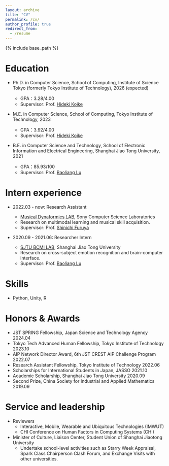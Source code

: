```yaml
---
layout: archive
title: "CV"
permalink: /cv/
author_profile: true
redirect_from:
  - /resume
---
```


{% include base_path %}

Education
======
* Ph.D. in Computer Science, School of Computing, Institute of Science Tokyo (formerly Tokyo Institute of Technology), 2026 (expected)
  * GPA：3.28/4.00
  * Supervisor: Prof. [Hideki Koike](https://www.vogue.cs.titech.ac.jp/koike)
  
* M.E. in Computer Science, School of Computing, Tokyo Institute of Technology, 2023
  * GPA：3.92/4.00
  * Supervisor: Prof. [Hideki Koike](https://www.vogue.cs.titech.ac.jp/koike)
  
* B.E. in Computer Science and Technology, School of Electronic Information and Electrical Engineering, Shanghai Jiao Tong University, 2021
  * GPA：85.93/100
  * Supervisor: Prof. [Baoliang Lu](http://bcmi.sjtu.edu.cn/~blu/)
  
Intern experience
======
* 2022.03 - now: Research Assistant
  * [Musical Dynaformics LAB](https://medlab.mystrikingly.com/), Sony Computer Science Laboratories
  * Research on multimodal learning and musical skill acquisition.
  * Supervisor: Prof. [Shinichi Furuya](https://www.neuropiano.net/english)
    
* 2020.09 - 2021.06: Researcher Intern
  * [SJTU BCMI LAB](https://bcmi.sjtu.edu.cn/), Shanghai Jiao Tong University
  * Research on cross-subject emotion recognition and brain-computer interface.
  * Supervisor: Prof. [Baoliang Lu](https://bcmi.sjtu.edu.cn/~lubaoliang/)
  
Skills
======
* Python, Unity, R
 
Honors & Awards
======
* JST SPRING Fellowship, Japan Science and Technology Agency 2024.04
* Tokyo Tech Advanced Human Fellowship, Tokyo Institute of Technology 2023.10
* AIP Network Director Award, 6th JST CREST AIP Challenge Program 2022.07
* Research Assistant Fellowship, Tokyo Institute of Technology 2022.06
* Scholarships for International Students in Japan, JASSO 2021.10
* Academic Scholarship, Shanghai Jiao Tong University 2020.09
* Second Prize, China Society for Industrial and Applied Mathematics 2019.09
  
Service and leadership
======
* Reviewers
  * Interactive, Mobile, Wearable and Ubiquitous Technologies (IMWUT)
  * CHI Conference on Human Factors in Computing Systems (CHI)
* Minister of Culture, Liaison Center, Student Union of Shanghai Jiaotong University
  * Undertake school-level activities such as Starry Week Appraisal, Spark Class Chairperson Clash Forum, and Exchange Visits with other universities.
